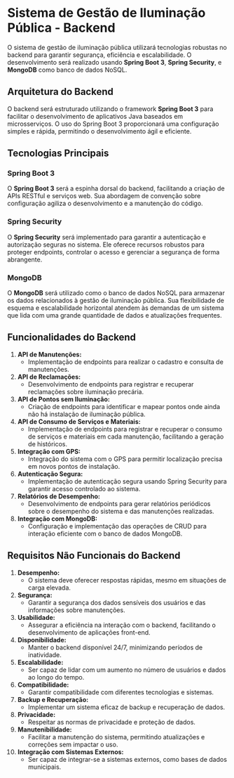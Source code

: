# Sistema de Gestão de Iluminação Pública - Backend

O sistema de gestão de iluminação pública utilizará tecnologias robustas no backend para garantir segurança, eficiência e escalabilidade. O desenvolvimento será realizado usando **Spring Boot 3**, **Spring Security**, e **MongoDB** como banco de dados NoSQL.

## Arquitetura do Backend

O backend será estruturado utilizando o framework **Spring Boot 3** para facilitar o desenvolvimento de aplicativos Java baseados em microsserviços. O uso do Spring Boot 3 proporcionará uma configuração simples e rápida, permitindo o desenvolvimento ágil e eficiente.

## Tecnologias Principais

### Spring Boot 3

O **Spring Boot 3** será a espinha dorsal do backend, facilitando a criação de APIs RESTful e serviços web. Sua abordagem de convenção sobre configuração agiliza o desenvolvimento e a manutenção do código.

### Spring Security

O **Spring Security** será implementado para garantir a autenticação e autorização seguras no sistema. Ele oferece recursos robustos para proteger endpoints, controlar o acesso e gerenciar a segurança de forma abrangente.

### MongoDB

O **MongoDB** será utilizado como o banco de dados NoSQL para armazenar os dados relacionados à gestão de iluminação pública. Sua flexibilidade de esquema e escalabilidade horizontal atendem às demandas de um sistema que lida com uma grande quantidade de dados e atualizações frequentes.

## Funcionalidades do Backend

1. **API de Manutenções:**
    - Implementação de endpoints para realizar o cadastro e consulta de manutenções.
2. **API de Reclamações:**
    - Desenvolvimento de endpoints para registrar e recuperar reclamações sobre iluminação precária.
3. **API de Pontos sem Iluminação:**
    - Criação de endpoints para identificar e mapear pontos onde ainda não há instalação de iluminação pública.
4. **API de Consumo de Serviços e Materiais:**
    - Implementação de endpoints para registrar e recuperar o consumo de serviços e materiais em cada manutenção, facilitando a geração de históricos.
5. **Integração com GPS:**
    - Integração do sistema com o GPS para permitir localização precisa em novos pontos de instalação.
6. **Autenticação Segura:**
    - Implementação de autenticação segura usando Spring Security para garantir acesso controlado ao sistema.
7. **Relatórios de Desempenho:**
    - Desenvolvimento de endpoints para gerar relatórios periódicos sobre o desempenho do sistema e das manutenções realizadas.
8. **Integração com MongoDB:**
    - Configuração e implementação das operações de CRUD para interação eficiente com o banco de dados MongoDB.

## Requisitos Não Funcionais do Backend

1. **Desempenho:**
    - O sistema deve oferecer respostas rápidas, mesmo em situações de carga elevada.
2. **Segurança:**
    - Garantir a segurança dos dados sensíveis dos usuários e das informações sobre manutenções.
3. **Usabilidade:**
    - Assegurar a eficiência na interação com o backend, facilitando o desenvolvimento de aplicações front-end.
4. **Disponibilidade:**
    - Manter o backend disponível 24/7, minimizando períodos de inatividade.
5. **Escalabilidade:**
    - Ser capaz de lidar com um aumento no número de usuários e dados ao longo do tempo.
6. **Compatibilidade:**
    - Garantir compatibilidade com diferentes tecnologias e sistemas.
7. **Backup e Recuperação:**
    - Implementar um sistema eficaz de backup e recuperação de dados.
8. **Privacidade:**
    - Respeitar as normas de privacidade e proteção de dados.
9. **Manutenibilidade:**
    - Facilitar a manutenção do sistema, permitindo atualizações e correções sem impactar o uso.
10. **Integração com Sistemas Externos:**
    - Ser capaz de integrar-se a sistemas externos, como bases de dados municipais.